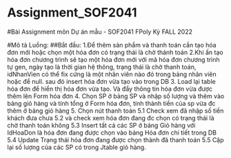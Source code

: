 # Assignment_SOF2041
#Bài Assignment môn Dự án mẫu - SOF2041 FPoly Kỳ FALL 2022

#Mô tả Luồng:
##Bắt đầu:
1.Để thêm sản phẩm và thanh toán cần tạo hóa đơn mới hoặc chọn một hóa đơn có trạng thái là chờ thánh toán
2.Khi ấn tạo hóa đơn chương trình sẽ tạo một hóa đơn mới với mã hóa đơn chương trình tự gen, ngày tạo là 
	thời gian hệ thông, trạng thái là chờ thanh toán, idNhanVien có thể fix cứng là một nhân viên nào đó trong bảng nhân viên hoặc để null.
	sau đó insert hóa đơn vừa tạo vào trong DB
3. Load lại table hóa đơn để hiển thị hóa đơn vừa tạo. Và đẩy thông tin hóa đơn vừa được thêm lên Form hóa đơn
4. Chọn SP ở bảng SP và nhập số lượng và thêm vào bảng giỏ hàng và tính tổng ở Form hóa đơn, tính thành tiền của sp vừa đc thêm ở bảng giỏ hàng
5. Chọn nút thanh toán
 5.1 Check xem đã nhập số tiền khách đưa chưa
 5.2 và check xem hóa đơn đang đc chọn có trạng thái là chờ thanh toán không
 5.3 Insert tất cả các SP ở bảng Giỏ hàng với IdHoaDon là hóa đơn đang được chọn vào bảng Hóa đơn chi tiết trong DB
 5.4 Update Trạng thái hóa đơn đang được chọn thành đã thanh toán
 5.5 Cập lại số lượng của các SP có trong Jtable giỏ hàng.
